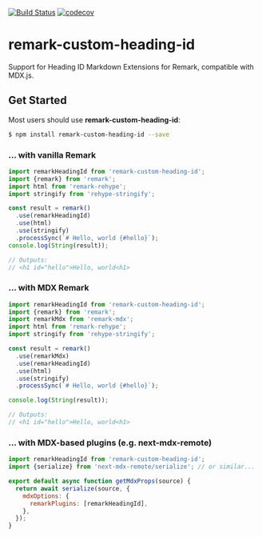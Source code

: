 [![Build Status](https://github.com/Eyas/md-heading-id/actions/workflows/ci.yml/badge.svg)](https://github.com/Eyas/md-heading-id/actions/workflows/ci.yml)
[![codecov](https://codecov.io/gh/Eyas/md-heading-id/branch/main/graph/badge.svg?token=BAF7ARB105)](https://codecov.io/gh/Eyas/md-heading-id)

# remark-custom-heading-id

Support for Heading ID Markdown Extensions for Remark, compatible with MDX.js.

## Get Started

Most users should use **remark-custom-heading-id**:

```bash
$ npm install remark-custom-heading-id --save
```

### ... with vanilla Remark

```js
import remarkHeadingId from 'remark-custom-heading-id';
import {remark} from 'remark';
import html from 'remark-rehype';
import stringify from 'rehype-stringify';

const result = remark()
  .use(remarkHeadingId)
  .use(html)
  .use(stringify)
  .processSync(`# Hello, world {#hello}`);
console.log(String(result));

// Outputs:
// <h1 id="hello">Hello, world<h1>
```

### ... with MDX Remark

```js
import remarkHeadingId from 'remark-custom-heading-id';
import {remark} from 'remark';
import remarkMdx from 'remark-mdx';
import html from 'remark-rehype';
import stringify from 'rehype-stringify';

const result = remark()
  .use(remarkMdx)
  .use(remarkHeadingId)
  .use(html)
  .use(stringify)
  .processSync(`# Hello, world {#hello}`);

console.log(String(result));

// Outputs:
// <h1 id="hello">Hello, world<h1>
```

### ... with MDX-based plugins (e.g. next-mdx-remote)

```js
import remarkHeadingId from 'remark-custom-heading-id';
import {serialize} from 'next-mdx-remote/serialize'; // or similar...

export default async function getMdxProps(source) {
  return await serialize(source, {
    mdxOptions: {
      remarkPlugins: [remarkHeadingId],
    },
  });
}
```
